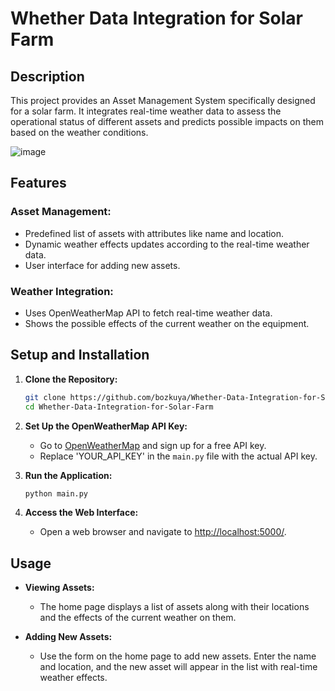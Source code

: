 # Whether Data Integration for Solar Farm

## Description

This project provides an Asset Management System specifically designed for a solar farm. It integrates real-time weather data to assess the operational status of different assets and predicts possible impacts on them based on the weather conditions.

![image](https://github.com/bozkuya/Whether-Data-Integration-for-Solar-Farm/assets/129911627/700a8f18-a72c-4167-a0e6-1d928e4083cd)


## Features

### Asset Management:
- Predefined list of assets with attributes like name and location.
- Dynamic weather effects updates according to the real-time weather data.
- User interface for adding new assets.

### Weather Integration:
- Uses OpenWeatherMap API to fetch real-time weather data.
- Shows the possible effects of the current weather on the equipment.

## Setup and Installation

1. **Clone the Repository:**
    ```sh
    git clone https://github.com/bozkuya/Whether-Data-Integration-for-Solar-Farm.git
    cd Whether-Data-Integration-for-Solar-Farm
    ```


2. **Set Up the OpenWeatherMap API Key:**
    - Go to [OpenWeatherMap](https://home.openweathermap.org/users/sign_up) and sign up for a free API key.
    - Replace 'YOUR_API_KEY' in the `main.py` file with the actual API key.

3. **Run the Application:**
    ```sh
    python main.py
    ```

5. **Access the Web Interface:**
    - Open a web browser and navigate to [http://localhost:5000/](http://localhost:5000/).

## Usage

- **Viewing Assets:**
    - The home page displays a list of assets along with their locations and the effects of the current weather on them.

- **Adding New Assets:**
    - Use the form on the home page to add new assets. Enter the name and location, and the new asset will appear in the list with real-time weather effects.
